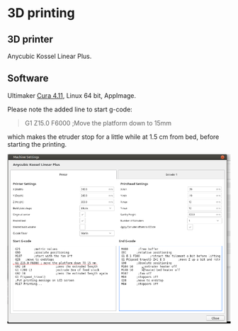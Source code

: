 # 3D printing


## 3D printer

Anycubic Kossel Linear Plus.

## Software

Ultimaker [Cura 4.11](https://ultimaker.com/software/ultimaker-cura), Linux 64 bit, AppImage.

Please note the added line to start g-code:
> G1 Z15.0 F6000 ;Move the platform down to 15mm

which makes the etruder stop for a little while at 1.5 cm from bed, before starting the printing.

<img src="images/Kossel2.png" alt="drawing" width="1000"/>

